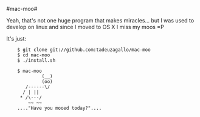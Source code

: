 #mac-moo#

Yeah, that's not one huge program that makes miracles...
but I was used to develop on linux and since I moved to OS X 
I miss my moos =P

It's just:

		$ git clone git://github.com:tadeuzagallo/mac-moo
		$ cd mac-moo
		$ ./install.sh

		$ mac-moo
		         (__)
		         (oo)
		   /------\/
		  / | ||
		 * /\---/
		    ~~ ~~ 
		...."Have you mooed today?"....